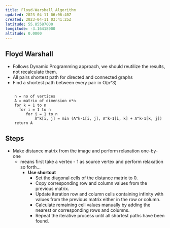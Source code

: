 ```yaml
---
title: Floyd-Warshall Algorithm
updated: 2023-04-11 06:06:40Z
created: 2023-04-11 03:41:25Z
latitude: 55.85587000
longitude: -3.16418900
altitude: 0.0000
---
```


## Floyd Warshall
- Follows Dynamic Programming approach,  we should reutilize the results, not recalculate them.
- All pairs shortest path for directed and connected graphs
- Find a shortest path between every pair in O(n^3)
```

	n = no of vertices
	A = matrix of dimension n*n
	for k = 1 to n
  	  for i = 1 to n
   	     for j = 1 to n
   	         A^k[i, j] = min (A^k-1[i, j], A^k-1[i, k] + A^k-1[k, j])
	return A

```

## Steps
- Make distance matrix from the image and perform relaxation one-by-one
	- means first take a vertex - 1 as source vertex and perform relaxation so forth...
		- **Use shortcut** 
			- Set the diagonal cells of the distance matrix to 0.
			- Copy corresponding row and column values from the previous matrix.
			- Update iteration row and column cells containing infinity with values from the previous matrix either in the row or column.
			- Calculate remaining cell values manually by adding the nearest or corresponding rows and columns.
			- Repeat the iterative process until all shortest paths have been found.